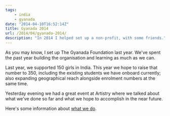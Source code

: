 ```yaml
---
tags:
    - india
    - gyanada
date: "2014-04-10T16:52:14Z"
title: Gyanada 2014
url: /2014/04/gyanada-2014/
description: "In 2014 I helped set up a non-profit, with some friends."
---
```


As you may know, I set up The Gyanada Foundation last year. We've spent the past year building the organisation and learning as much as we can.

Last year, we supported 150 girls in India. This year we hope to raise that number to 350, including the existing students we have onboard currently; also expanding geographical reach alongside enrolment numbers at the same time.

Yesterday evening we had a great event at Artistry where we talked about what we've done so far and what we hope to accomplish in the near future. 

Here's some information about [what we do]("http://gyanada.org).
